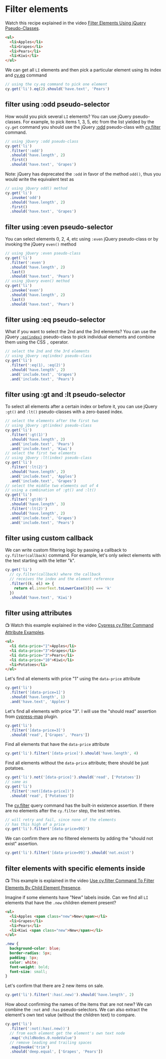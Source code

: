 # Filter elements

<!-- fiddle Filter elements using jQuery pseudo-classes -->

Watch this recipe explained in the video [Filter Elements Using jQuery Pseudo-Classes](https://youtu.be/ro3RPgNGw4g).

```html
<ul>
  <li>Apples</li>
  <li>Grapes</li>
  <li>Pears</li>
  <li>Kiwi</li>
</ul>
```

We can get all `LI` elements and then pick a particular element using its index and [cy.eq](https://on.cypress.io/eq) command

```js
// using the cy.eq command to pick one element
cy.get('li').eq(2).should('have.text', 'Pears')
```

## filter using :odd pseudo-selector

How would you pick several `LI` elements? You can use jQuery pseudo-classes. For example, to pick items 1, 3, 5, etc from the list yielded by the `cy.get` command you should use the jQuery [:odd](https://api.jquery.com/odd-selector/) pseudo-class with [cy.filter](https://on.cypress.io/filter) command.

```js
// using jQuery :odd pseudo-class
cy.get('li')
  .filter(':odd')
  .should('have.length', 2)
  .first()
  .should('have.text', 'Grapes')
```

Note: jQuery has deprecated the `:odd` in favor of the method `odd()`, thus you would write the equivalent test as

```js
// using jQuery odd() method
cy.get('li')
  .invoke('odd')
  .should('have.length', 2)
  .first()
  .should('have.text', 'Grapes')
```

## filter using :even pseudo-selector

You can select elements 0, 2, 4, etc using `:even` jQuery pseudo-class or by invoking the jQuery `even()` method

```js
// using jQuery :even pseudo-class
cy.get('li')
  .filter(':even')
  .should('have.length', 2)
  .last()
  .should('have.text', 'Pears')
// using jQuery even() method
cy.get('li')
  .invoke('even')
  .should('have.length', 2)
  .last()
  .should('have.text', 'Pears')
```

## filter using :eq pseudo-selector

What if you want to select the 2nd and the 3rd elements? You can use the jQuery [`:eq(index)`](https://api.jquery.com/eq-selector/) pseudo-class to pick individual elements and combine them using the CSS `,` operator.

```js
// select the 2nd and the 3rd elements
// using jQuery :eq(index) pseudo-class
cy.get('li')
  .filter(':eq(1), :eq(2)')
  .should('have.length', 2)
  .and('include.text', 'Grapes')
  .and('include.text', 'Pears')
```

## filter using :gt and :lt pseudo-selector

To select all elements after a certain index or before it, you can use jQuery `:gt()` and `:lt()` pseudo-classes with a zero-based index.

```js
// select the elements after the first two
// using jQuery :gt(index) pseudo-class
cy.get('li')
  .filter(':gt(1)')
  .should('have.length', 2)
  .and('include.text', 'Pears')
  .and('include.text', 'Kiwi')
// select the first two elements
// using jQuery :lt(index) pseudo-class
cy.get('li')
  .filter(':lt(2)')
  .should('have.length', 2)
  .and('include.text', 'Apples')
  .and('include.text', 'Grapes')
// select the middle two elements out of 4
// using a combination of :gt() and :lt()
cy.get('li')
  .filter(':gt(0)')
  .should('have.length', 3)
  .filter(':lt(2)')
  .should('have.length', 2)
  .and('include.text', 'Grapes')
  .and('include.text', 'Pears')
```

## filter using custom callback

We can write custom filtering logic by passing a callback to `cy.filter(callback)` command. For example, let's only select elements with the text starting with the letter "k".

```js
cy.get('li')
  // cy.filter(callback) where the callback
  // receives the index and the element reference
  .filter((k, el) => {
    return el.innerText.toLowerCase()[0] === 'k'
  })
  .should('have.text', 'Kiwi')
```

<!-- fiddle.end -->

## filter using attributes

📺 Watch this example explained in the video [Cypress cy.filter Command Attribute Examples](https://youtu.be/nG-vJZkcmSw).

<!-- fiddle Filter elements using an attribute value -->

```html
<ul>
  <li data-price="1">Apples</li>
  <li data-price="3">Grapes</li>
  <li data-price="3">Pears</li>
  <li data-price="10">Kiwi</li>
  <li>Potatoes</li>
</ul>
```

Let's find all elements with price "1" using the `data-price` attribute

```js
cy.get('li')
  .filter('[data-price=1]')
  .should('have.length', 1)
  .and('have.text', 'Apples')
```

Let's find all elements with price "3". I will use the "should read" assertion from [cypress-map](https://github.com/bahmutov/cypress-map) plugin.

```js
cy.get('li')
  .filter('[data-price=3]')
  .should('read', ['Grapes', 'Pears'])
```

Find all elements that have the `data-price` attribute

```js
cy.get('li').filter('[data-price]').should('have.length', 4)
```

Find all elements without the `data-price` attribute; there should be just potatoes.

```js
cy.get('li').not('[data-price]').should('read', ['Potatoes'])
// same as
cy.get('li')
  .filter(':not([data-price])')
  .should('read', ['Potatoes'])
```

The [cy.filter](https://on.cypress.io/filter) query command has the built-in existence assertion. If there are no elements after the `cy.filter` step, the test retries.

```js skip
// will retry and fail, since none of the elements
// has this high of a price
cy.get('li').filter('[data-price=99]')
```

We can confirm there are no filtered elements by adding the "should not exist" assertion.

```js
cy.get('li').filter('[data-price=99]').should('not.exist')
```

<!-- fiddle.end -->

## filter elements with specific elements inside

📺 This example is explained in the video [Use cy.filter Command To Filter Elements By Child Element Presence](https://youtu.be/ZC6fXDkPtMI).

<!-- fiddle Filter elements by elements inside -->

Imagine if some elements have "New" labels inside. Can we find all `LI` elements that have the `.new` children element present?

```html
<ul>
  <li>Apples <span class="new">New</span></li>
  <li>Grapes</li>
  <li>Pears</li>
  <li>Kiwi <span class="new">New</span></li>
</ul>
```

```css hide
.new {
  background-color: blue;
  border-radius: 5px;
  padding: 5px;
  color: white;
  font-weight: bold;
  font-size: small;
}
```

Let's confirm that there are 2 new items on sale.

```js
cy.get('li').filter(':has(.new)').should('have.length', 2)
```

How about confirming the names of the items that are not new? We can combine the `:not` and `:has` pseudo-selectors. We can also extract the element's own text value (without the children text) to compare.

```js
cy.get('li')
  .filter(':not(:has(.new))')
  // from each element get the element's own text node
  .map('childNodes.0.nodeValue')
  // remove leading and trailing spaces
  .mapInvoke('trim')
  .should('deep.equal', ['Grapes', 'Pears'])
```

<!-- fiddle.end -->
